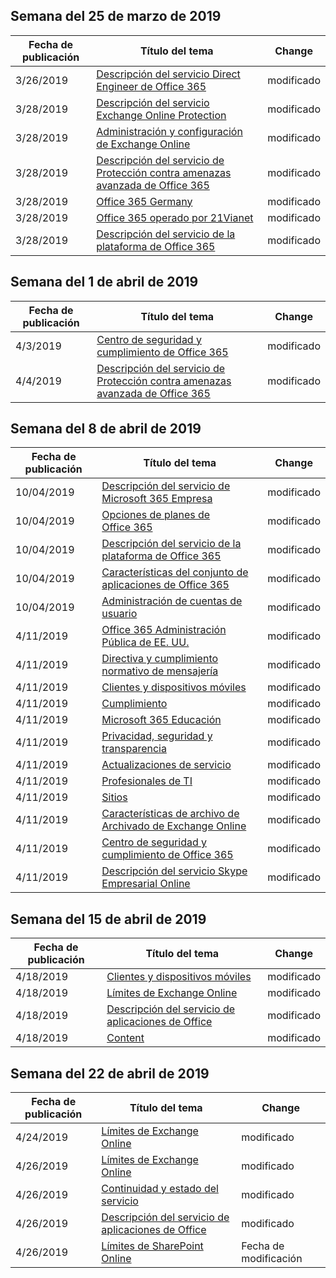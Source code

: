 <!-- This file is generated automatically each week. Changes made to this file will be overwritten.-->




## <a name="week-of-march-25-2019"></a>Semana del 25 de marzo de 2019


| Fecha de publicación |Título del tema | Change |
|------|------------|--------|
| 3/26/2019 | [Descripción del servicio Direct Engineer de Office 365](/Office365/ServiceDescriptions/office-365-engineering-direct-service-description) | modificado |
| 3/28/2019 | [Descripción del servicio Exchange Online Protection](/Office365/ServiceDescriptions/exchange-online-protection-service-description/exchange-online-protection-service-description) | modificado |
| 3/28/2019 | [Administración y configuración de Exchange Online](/Office365/ServiceDescriptions/exchange-online-service-description/exchange-online-setup-and-administration) | modificado |
| 3/28/2019 | [Descripción del servicio de Protección contra amenazas avanzada de Office 365](/Office365/ServiceDescriptions/office-365-advanced-threat-protection-service-description) | modificado |
| 3/28/2019 | [Office 365 Germany](/Office365/ServiceDescriptions/office-365-platform-service-description/office-365-germany) | modificado |
| 3/28/2019 | [Office 365 operado por 21Vianet](/Office365/ServiceDescriptions/office-365-platform-service-description/office-365-operated-by-21vianet) | modificado |
| 3/28/2019 | [Descripción del servicio de la plataforma de Office 365](/Office365/ServiceDescriptions/office-365-platform-service-description/office-365-platform-service-description) | modificado |


## <a name="week-of-april-01-2019"></a>Semana del 1 de abril de 2019


| Fecha de publicación |Título del tema | Change |
|------|------------|--------|
| 4/3/2019 | [Centro de seguridad y cumplimiento de Office 365](/Office365/ServiceDescriptions/office-365-platform-service-description/office-365-securitycompliance-center) | modificado |
| 4/4/2019 | [Descripción del servicio de Protección contra amenazas avanzada de Office 365](/Office365/ServiceDescriptions/office-365-advanced-threat-protection-service-description) | modificado |


## <a name="week-of-april-08-2019"></a>Semana del 8 de abril de 2019


| Fecha de publicación |Título del tema | Change |
|------|------------|--------|
| 10/04/2019 | [Descripción del servicio de Microsoft 365 Empresa](/Office365/ServiceDescriptions/microsoft-365-business-service-description) | modificado |
| 10/04/2019 | [Opciones de planes de Office 365](/Office365/ServiceDescriptions/office-365-platform-service-description/office-365-plan-options) | modificado |
| 10/04/2019 | [Descripción del servicio de la plataforma de Office 365](/Office365/ServiceDescriptions/office-365-platform-service-description/office-365-platform-service-description) | modificado |
| 10/04/2019 | [Características del conjunto de aplicaciones de Office 365](/Office365/ServiceDescriptions/office-365-platform-service-description/office-365-suite-features) | modificado |
| 10/04/2019 | [Administración de cuentas de usuario](/Office365/ServiceDescriptions/office-365-platform-service-description/user-account-management) | modificado |
| 4/11/2019 | [Office 365 Administración Pública de EE. UU.](/Office365/ServiceDescriptions/office-365-platform-service-description/office-365-us-government/office-365-us-government) | modificado |
| 4/11/2019 | [Directiva y cumplimiento normativo de mensajería](/Office365/ServiceDescriptions/exchange-online-protection-service-description/messaging-policy-and-compliance-servicedesc) | modificado |
| 4/11/2019 | [Clientes y dispositivos móviles](/Office365/ServiceDescriptions/exchange-online-service-description/clients-and-mobile-devices) | modificado |
| 4/11/2019 | [Cumplimiento](/Office365/ServiceDescriptions/office-365-platform-service-description/compliance-servicedesc) | modificado |
| 4/11/2019 | [Microsoft 365 Educación](/Office365/ServiceDescriptions/office-365-platform-service-description/microsoft-365-education) | modificado |
| 4/11/2019 | [Privacidad, seguridad y transparencia](/Office365/ServiceDescriptions/office-365-platform-service-description/privacy-security-and-transparency) | modificado |
| 4/11/2019 | [Actualizaciones de servicio](/Office365/ServiceDescriptions/office-365-platform-service-description/service-updates) | modificado |
| 4/11/2019 | [Profesionales de TI](/Office365/ServiceDescriptions/sharepoint-online-service-description/it-professional) | modificado |
| 4/11/2019 | [Sitios](/Office365/ServiceDescriptions/sharepoint-online-service-description/sites-servicedesc) | modificado |
| 4/11/2019 | [Características de archivo de Archivado de Exchange Online](/Office365/ServiceDescriptions/exchange-online-archiving-service-description/archive-features) | modificado |
| 4/11/2019 | [Centro de seguridad y cumplimiento de Office 365](/Office365/ServiceDescriptions/office-365-platform-service-description/office-365-securitycompliance-center) | modificado |
| 4/11/2019 | [Descripción del servicio Skype Empresarial Online](/Office365/ServiceDescriptions/skype-for-business-online-service-description/skype-for-business-online-service-description) | modificado |


## <a name="week-of-april-15-2019"></a>Semana del 15 de abril de 2019


| Fecha de publicación |Título del tema | Change |
|------|------------|--------|
| 4/18/2019 | [Clientes y dispositivos móviles](/Office365/ServiceDescriptions/exchange-online-service-description/clients-and-mobile-devices) | modificado |
| 4/18/2019 | [Límites de Exchange Online](/Office365/ServiceDescriptions/exchange-online-service-description/exchange-online-limits) | modificado |
| 4/18/2019 | [Descripción del servicio de aplicaciones de Office](/Office365/ServiceDescriptions/office-applications-service-description/office-applications-service-description) | modificado |
| 4/18/2019 | [Content](/Office365/ServiceDescriptions/sharepoint-online-service-description/content) | modificado |


## <a name="week-of-april-22-2019"></a>Semana del 22 de abril de 2019


| Fecha de publicación |Título del tema | Change |
|------|------------|--------|
| 4/24/2019 | [Límites de Exchange Online](/Office365/ServiceDescriptions/exchange-online-service-description/exchange-online-limits) | modificado |
| 4/26/2019 | [Límites de Exchange Online](/Office365/ServiceDescriptions/exchange-online-service-description/exchange-online-limits) | modificado |
| 4/26/2019 | [Continuidad y estado del servicio](/Office365/ServiceDescriptions/office-365-platform-service-description/service-health-and-continuity) | modificado |
| 4/26/2019 | [Descripción del servicio de aplicaciones de Office](/Office365/ServiceDescriptions/office-applications-service-description/office-applications-service-description) | modificado |
| 4/26/2019 | [Límites de SharePoint Online](/Office365/ServiceDescriptions/sharepoint-online-service-description/sharepoint-online-limits) | Fecha de modificación |
